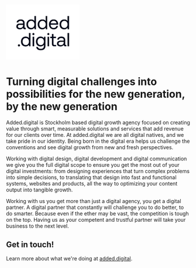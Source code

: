 <img src="https://raw.githubusercontent.com/added-digital/.github/main/profile/added-banner.png" alt="Added logo" width="200"/>

# Turning digital challenges into possibilities for the new generation, by the new generation
Added.digital is Stockholm based digital growth agency focused on creating value through smart, measurable solutions and services that add revenue for our clients over time. At added.digital we are all digital natives, and we take pride in our identity. Being born in the digital era helps us challenge the conventions and see digital growth from new and fresh perspectives.

Working with digital design, digital development and digital communication we give you the full digital scope to ensure you get the most out of your digital investments: from designing experiences that turn complex problems into simple decisions, to translating that design into fast and functional systems, websites and products, all the way to optimizing your content output into tangible growth.

Working with us you get more than just a digital agency, you get a digital partner. A digital partner that constantly will challenge you to do better, to do smarter. Because even if the ether may be vast, the competition is tough on the top. Having us as your competent and trustful partner will take your business to the next level.

## Get in touch!

Learn more about what we're doing at [added.digital](https://added.digital).
